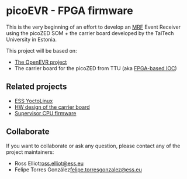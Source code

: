 # picoEVR - FPGA firmware

This is the very beginning of an effort to develop an [MRF](http://www.mrf.fi/) 
Event Receiver using the picoZED SOM + the carrier board developed by the
TalTech University in Estonia.

This project will be based on:
- [The OpenEVR project](https://github.com/jpietari/mrf-openevr)
- The carrier board for the picoZED from TTU (aka [FPGA-based IOC](https://confluence.esss.lu.se/display/HAR/picoZED+carrier+board))

## Related projects

- [ESS YoctoLinux](https://gitlab.esss.lu.se/icshwi/yocto-ess/)
- [HW design of the carrier board](https://gitlab.esss.lu.se/tallinn-in-kind/fpgaioc-hw)
- [Supervisor CPU firmware](https://gitlab.esss.lu.se/tallinn-in-kind/miniioc)

## Collaborate

If you want to collaborate or ask any question, please contact any of the 
project maintainers:
- Ross Elliot<ross.elliot@ess.eu>
- Felipe Torres González<felipe.torresgonzalez@ess.eu>